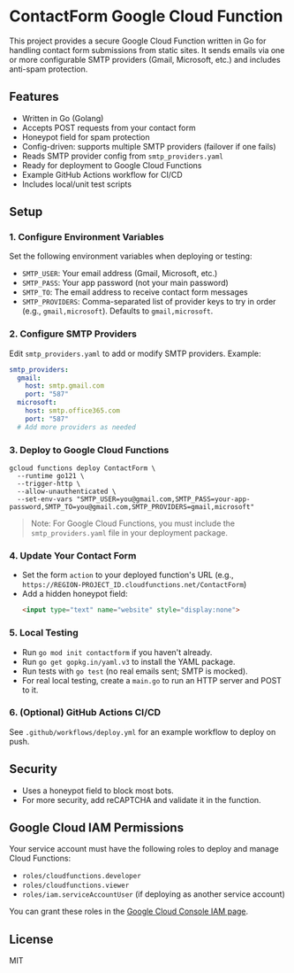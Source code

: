 # ContactForm Google Cloud Function

This project provides a secure Google Cloud Function written in Go for handling contact form submissions from static sites. It sends emails via one or more configurable SMTP providers (Gmail, Microsoft, etc.) and includes anti-spam protection.

## Features
- Written in Go (Golang)
- Accepts POST requests from your contact form
- Honeypot field for spam protection
- Config-driven: supports multiple SMTP providers (failover if one fails)
- Reads SMTP provider config from `smtp_providers.yaml`
- Ready for deployment to Google Cloud Functions
- Example GitHub Actions workflow for CI/CD
- Includes local/unit test scripts

## Setup

### 1. Configure Environment Variables
Set the following environment variables when deploying or testing:
- `SMTP_USER`: Your email address (Gmail, Microsoft, etc.)
- `SMTP_PASS`: Your app password (not your main password)
- `SMTP_TO`: The email address to receive contact form messages
- `SMTP_PROVIDERS`: Comma-separated list of provider keys to try in order (e.g., `gmail,microsoft`). Defaults to `gmail,microsoft`.

### 2. Configure SMTP Providers
Edit `smtp_providers.yaml` to add or modify SMTP providers. Example:
```yaml
smtp_providers:
  gmail:
    host: smtp.gmail.com
    port: "587"
  microsoft:
    host: smtp.office365.com
    port: "587"
  # Add more providers as needed
```

### 3. Deploy to Google Cloud Functions

```
gcloud functions deploy ContactForm \
  --runtime go121 \
  --trigger-http \
  --allow-unauthenticated \
  --set-env-vars "SMTP_USER=you@gmail.com,SMTP_PASS=your-app-password,SMTP_TO=you@gmail.com,SMTP_PROVIDERS=gmail,microsoft"
```

> Note: For Google Cloud Functions, you must include the `smtp_providers.yaml` file in your deployment package.

### 4. Update Your Contact Form
- Set the form `action` to your deployed function's URL (e.g., `https://REGION-PROJECT_ID.cloudfunctions.net/ContactForm`)
- Add a hidden honeypot field:
  ```html
  <input type="text" name="website" style="display:none">
  ```

### 5. Local Testing
- Run `go mod init contactform` if you haven't already.
- Run `go get gopkg.in/yaml.v3` to install the YAML package.
- Run tests with `go test` (no real emails sent; SMTP is mocked).
- For real local testing, create a `main.go` to run an HTTP server and POST to it.

### 6. (Optional) GitHub Actions CI/CD
See `.github/workflows/deploy.yml` for an example workflow to deploy on push.

## Security
- Uses a honeypot field to block most bots.
- For more security, add reCAPTCHA and validate it in the function.

## Google Cloud IAM Permissions

Your service account must have the following roles to deploy and manage Cloud Functions:
- `roles/cloudfunctions.developer`
- `roles/cloudfunctions.viewer`
- `roles/iam.serviceAccountUser` (if deploying as another service account)

You can grant these roles in the [Google Cloud Console IAM page](https://console.cloud.google.com/iam-admin/iam).

## License
MIT
